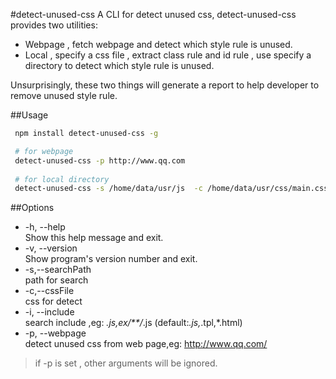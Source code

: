 #detect-unused-css
A CLI for detect unused css, detect-unused-css provides two utilities:
 - Webpage , fetch webpage and detect which style rule is unused.
 - Local , specify a css file , extract class rule and id rule , use specify a directory to detect which style rule is unused.

Unsurprisingly, these two things will generate a report to help developer to remove unused style rule.


##Usage
``` sh
 npm install detect-unused-css -g

 # for webpage
 detect-unused-css -p http://www.qq.com
 
 # for local directory 
 detect-unused-css -s /home/data/usr/js  -c /home/data/usr/css/main.css 

```


##Options
- -h, --help            
  Show this help message and exit.
- -v, --version        
Show program's version number and exit.
- -s,--searchPath       
path for search
- -c,--cssFile         
css for detect
- -i, --include        
search include  ,eg: *.js,ex/**/*.js (default:*.js,*.tpl,*.html)
- -p, --webpage        
detect unused css from web page,eg: http://www.qq.com/

>  if -p is set , other arguments will be ignored.
